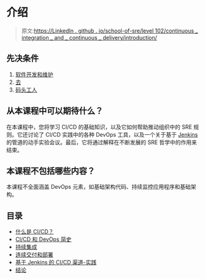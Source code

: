 # 介绍

> 原文:[https://LinkedIn . github . io/school-of-sre/level 102/continuous _ integration _ and _ continuous _ delivery/introduction/](https://linkedin.github.io/school-of-sre/level102/continuous_integration_and_continuous_delivery/introduction/)

## 先决条件

1.  [软件开发和维护](https://en.wikibooks.org/wiki/Introduction_to_Software_Engineering/Implementation/Documentation)
2.  [去](https://linkedin.github.io/school-of-sre/level101/git/git-basics/)
3.  [码头工人](https://linkedin.github.io/school-of-sre/level102/containerization_and_orchestration/containerization_with_docker/)

## 从本课程中可以期待什么？

在本课程中，您将学习 CI/CD 的基础知识，以及它如何帮助推动组织中的 SRE 规则。它还讨论了 CI/CD 实践中的各种 DevOps 工具，以及一个关于基于 [Jenkins](https://www.jenkins.io/) 的管道的动手实验会议。最后，它将通过解释在不断发展的 SRE 哲学中的作用来结束。

## 本课程不包括哪些内容？

本课程不全面涵盖 DevOps 元素，如基础架构代码、持续监控应用程序和基础架构。

## 目录

*   [什么是 CI/CD？](https://linkedin.github.io/school-of-sre/level102/continuous_integration_and_continuous_delivery/introduction_to_cicd)
*   [CI/CD 和 DevOps 简史](https://linkedin.github.io/school-of-sre/level102/continuous_integration_and_continuous_delivery/cicd_brief_history)
*   [持续集成](https://linkedin.github.io/school-of-sre/level102/continuous_integration_and_continuous_delivery/continuous_integration_build_pipeline)
*   [连续交付和部署](https://linkedin.github.io/school-of-sre/level102/continuous_integration_and_continuous_delivery/continuous_delivery_release_pipeline)
*   [基于 Jenkins 的 CI/CD 渠道-实践](https://linkedin.github.io/school-of-sre/level102/continuous_integration_and_continuous_delivery/jenkins_cicd_pipeline_hands_on_lab)
*   [结论](https://linkedin.github.io/school-of-sre/level102/continuous_integration_and_continuous_delivery/conclusion)